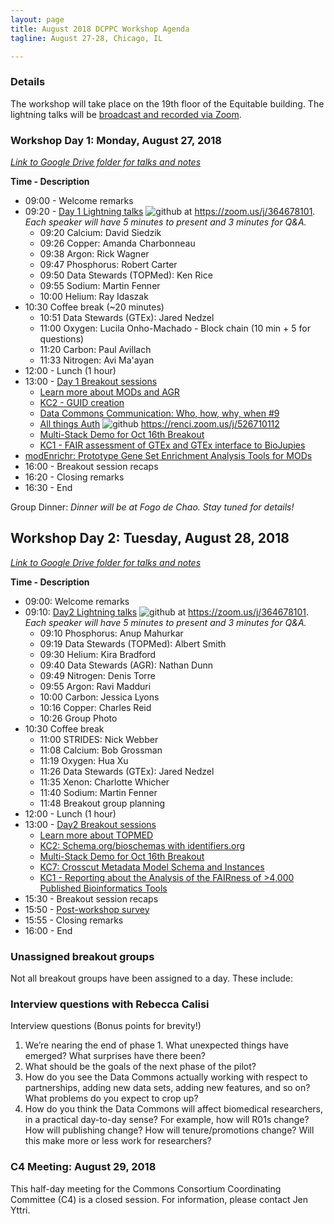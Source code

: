 ```yaml
---
layout: page
title: August 2018 DCPPC Workshop Agenda
tagline: August 27-28, Chicago, IL

---
```


### Details

The workshop will take place on the 19th floor of the Equitable building. The lightning talks will be [broadcast and recorded via Zoom](https://zoom.us/j/364678101). 

### Workshop Day 1: Monday, August 27, 2018 

*[Link to Google Drive folder for talks and notes](http://bit.ly/AugustGoogleDrive)*

**Time - Description**
- 09:00 - Welcome remarks
- 09:20 - [Day 1 Lightning talks](https://github.com/dcppc/2018-august-workshop/issues/1) 
![github](https://img.shields.io/badge/Connect%20-via%20Zoom-blue.svg)   at <https://zoom.us/j/364678101>. _Each speaker will have 5 minutes to present and 3 minutes for Q&A._
	- 09:20 Calcium: David Siedzik 
	- 09:26 Copper: Amanda Charbonneau
	- 09:38 Argon: Rick Wagner
	- 09:47 Phosphorus: Robert Carter
	- 09:50 Data Stewards (TOPMed): Ken Rice 
	- 09:55 Sodium: Martin Fenner
	- 10:00 Helium: Ray Idaszak
- 10:30 Coffee break (~20 minutes)	
	- 10:51 Data Stewards (GTEx): Jared Nedzel
    - 11:00 Oxygen: Lucila Onho-Machado - Block chain (10 min + 5 for questions)
	- 11:20 Carbon: Paul Avillach
	- 11:33 Nitrogen: Avi Ma'ayan
- 12:00 - Lunch (1 hour)         
- 13:00 - [Day 1 Breakout sessions](https://github.com/dcppc/2018-august-workshop/issues?utf8=✓&q=is%3Aopen+label%3A%22Day+1%22+%26+%22breakout+session%22)
	- [Learn more about MODs and AGR](https://github.com/dcppc/2018-august-workshop/issues/4)
	- [KC2 - GUID creation](https://github.com/dcppc/2018-august-workshop/issues/12)
	- [Data Commons Communication: Who, how, why, when #9
](https://github.com/dcppc/2018-august-workshop/issues/9)
	- [All things Auth](https://github.com/dcppc/2018-august-workshop/issues/8) ![github](https://img.shields.io/badge/Connect%20-via%20Zoom-blue.svg)  <https://renci.zoom.us/j/526710112> 
	- [Multi-Stack Demo for Oct 16th Breakout](https://github.com/dcppc/2018-august-workshop/issues/18)
	- [KC1 - FAIR assessment of GTEx and GTEx interface to BioJupies](https://github.com/dcppc/2018-august-workshop/issues/13)
- [modEnrichr: Prototype Gene Set Enrichment Analysis Tools for MODs](https://github.com/dcppc/2018-august-workshop/issues/16)
- 16:00 - Breakout session recaps
- 16:20 - Closing remarks
- 16:30 - End

Group Dinner: _Dinner will be at Fogo de Chao. Stay tuned for details!_ 

## Workshop Day 2: Tuesday, August 28, 2018 

*[Link to Google Drive folder for talks and notes](http://bit.ly/AugustGoogleDrive)*

**Time - Description**
- 09:00: Welcome remarks
- 09:10: [Day2 Lightning talks](https://github.com/dcppc/2018-august-workshop/issues/2)
![github](https://img.shields.io/badge/Connect%20-via%20Zoom-blue.svg)   at <https://zoom.us/j/364678101>. _Each speaker will have 5 minutes to present and 3 minutes for Q&A._
	- 09:10 Phosphorus: Anup Mahurkar
	- 09:19 Data Stewards (TOPMed): Albert Smith
	- 09:30 Helium: Kira Bradford
	- 09:40 Data Stewards (AGR): Nathan Dunn
	- 09:49 Nitrogen: Denis Torre
	- 09:55 Argon: Ravi Madduri
	- 10:00 Carbon: Jessica Lyons 
	- 10:16 Copper: Charles Reid
	- 10:26 Group Photo
- 10:30 Coffee break
	- 11:00 STRIDES: Nick Webber
	- 11:08 Calcium: Bob Grossman
	- 11:19 Oxygen: Hua Xu
	- 11:26 Data Stewards (GTEx): Jared Nedzel
	- 11:35 Xenon: Charlotte Whicher
	- 11:40 Sodium: Martin Fenner
	- 11:48 Breakout group planning
- 12:00 -  Lunch (1 hour)         
- 13:00 - [Day2 Breakout sessions](https://github.com/dcppc/2018-august-workshop/issues?utf8=✓&q=is%3Aopen+label%3A%22Day+2%22+%26+%22breakout+session%22+)
	- [Learn more about TOPMED](https://github.com/dcppc/2018-august-workshop/issues/5)
	- [KC2: Schema.org/bioschemas with identifiers.org](https://github.com/dcppc/2018-august-workshop/issues/10)
	- [Multi-Stack Demo for Oct 16th Breakout](https://github.com/dcppc/2018-august-workshop/issues/18)
	- [KC7: Crosscut Metadata Model Schema and Instances](https://github.com/dcppc/2018-august-workshop/issues/11)
	- [KC1 - Reporting about the Analysis of the FAIRness of >4,000 Published Bioinformatics Tools](https://github.com/dcppc/2018-august-workshop/issues/17)
- 15:30 - Breakout session recaps
- 15:50 - [Post-workshop survey](https://ucdavis.co1.qualtrics.com/jfe/form/SV_43isVLx7nDYnOuN)
- 15:55 - Closing remarks
- 16:00 - End

### Unassigned breakout groups

Not all breakout groups have been assigned to a day. These include:


### Interview questions with Rebecca Calisi

Interview questions (Bonus points for brevity!)

1. We’re nearing the end of phase 1. What unexpected things have emerged? What surprises have there been?
1. What should be the goals of the next phase of the pilot?
1. How do you see the Data Commons actually working with respect to partnerships, adding new data sets, adding new features, and so on? What problems do you expect to crop up?
1. How do you think the Data Commons will affect biomedical researchers, in a practical day-to-day sense? For example, how will R01s change? How will publishing change? How will tenure/promotions change? Will this make more or less work for researchers?


### C4 Meeting: August 29, 2018 

This half-day meeting for the Commons Consortium Coordinating Committee (C4) is a closed session. For information, please contact Jen Yttri.
